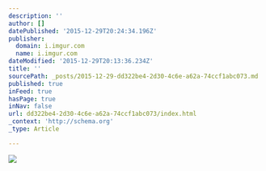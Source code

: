 ```yaml
---
description: ''
author: []
datePublished: '2015-12-29T20:24:34.196Z'
publisher:
  domain: i.imgur.com
  name: i.imgur.com
dateModified: '2015-12-29T20:13:36.234Z'
title: ''
sourcePath: _posts/2015-12-29-dd322be4-2d30-4c6e-a62a-74ccf1abc073.md
published: true
inFeed: true
hasPage: true
inNav: false
url: dd322be4-2d30-4c6e-a62a-74ccf1abc073/index.html
_context: 'http://schema.org'
_type: Article

---
```

![](http://i.imgur.com/evgY1XG.gif)